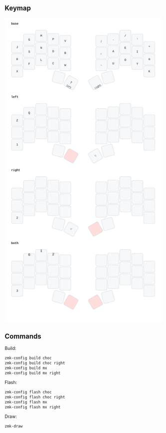 ## Keymap

![](./draw/svg/cradio.svg)

## Commands

Build:

```
zmk-config build choc
zmk-config build choc right
zmk-config build mx
zmk-config build mx right
```

Flash:

```
zmk-config flash choc
zmk-config flash choc right
zmk-config flash mx
zmk-config flash mx right
```

Draw:

```
zmk-draw
```
